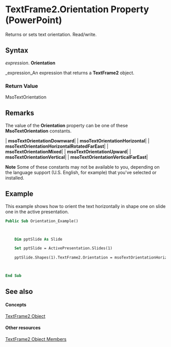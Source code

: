 
# TextFrame2.Orientation Property (PowerPoint)

 Returns or sets text orientation. Read/write.


## Syntax

 _expression_. **Orientation**

 _expression_An expression that returns a  **TextFrame2** object.


### Return Value

MsoTextOrientation


## Remarks

The value of the  **Orientation** property can be one of these **MsoTextOrientation** constants.



| **msoTextOrientationDownward**|
| **msoTextOrientationHorizontal**|
| **msoTextOrientationHorizontalRotatedFarEast**|
| **msoTextOrientationMixed**|
| **msoTextOrientationUpward**|
| **msoTextOrientationVertical**|
| **msoTextOrientationVerticalFarEast**|

 **Note**  Some of these constants may not be available to you, depending on the language support (U.S. English, for example) that you've selected or installed.


## Example

This example shows how to orient the text horizontally in shape one on slide one in the active presentation.


```vb
Public Sub Orientation_Example()



    Dim pptSlide As Slide

    Set pptSlide = ActivePresentation.Slides(1)

    pptSlide.Shapes(1).TextFrame2.Orientation = msoTextOrientationHorizontal



End Sub
```


## See also


#### Concepts


 [TextFrame2 Object](ae017598-8330-4673-db1a-53b284acb709.md)
#### Other resources


 [TextFrame2 Object Members](bce672a4-b108-b223-7e65-71f07d7f4197.md)
